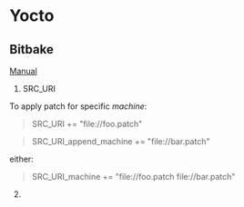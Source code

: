 # Yocto

## Bitbake

[Manual](https://www.yoctoproject.org/docs/1.6/bitbake-user-manual/bitbake-user-manual.html)

1. SRC_URI

To apply patch for specific *machine*:

> SRC_URI += "file://foo.patch"

> SRC_URI_append_machine += "file://bar.patch"

either:

> SRC_URI_machine += "file://foo.patch file://bar.patch"

2. 
